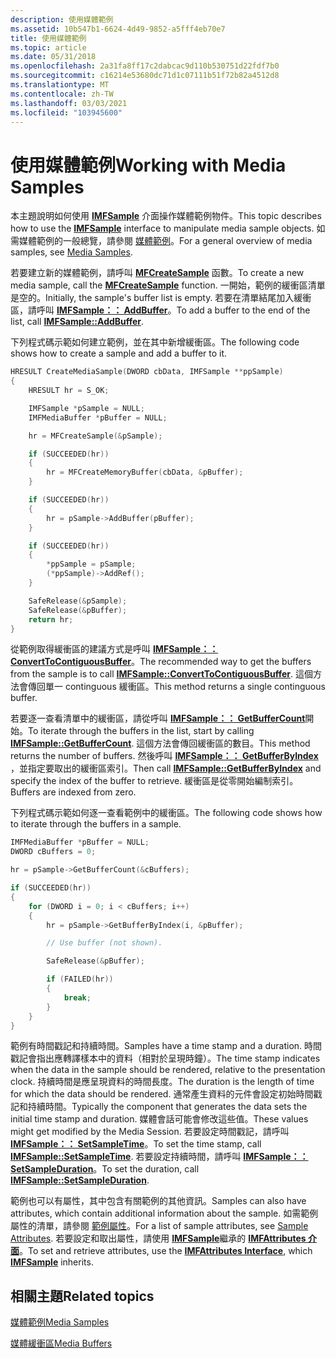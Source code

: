 ```yaml
---
description: 使用媒體範例
ms.assetid: 10b547b1-6624-4d49-9852-a5fff4eb70e7
title: 使用媒體範例
ms.topic: article
ms.date: 05/31/2018
ms.openlocfilehash: 2a31fa8ff17c2dabcac9d110b530751d22fdf7b0
ms.sourcegitcommit: c16214e53680dc71d1c07111b51f72b82a4512d8
ms.translationtype: MT
ms.contentlocale: zh-TW
ms.lasthandoff: 03/03/2021
ms.locfileid: "103945600"
---
```

# <a name="working-with-media-samples"></a><span data-ttu-id="457d3-103">使用媒體範例</span><span class="sxs-lookup"><span data-stu-id="457d3-103">Working with Media Samples</span></span>

<span data-ttu-id="457d3-104">本主題說明如何使用 [**IMFSample**](/windows/desktop/api/mfobjects/nn-mfobjects-imfsample) 介面操作媒體範例物件。</span><span class="sxs-lookup"><span data-stu-id="457d3-104">This topic describes how to use the [**IMFSample**](/windows/desktop/api/mfobjects/nn-mfobjects-imfsample) interface to manipulate media sample objects.</span></span> <span data-ttu-id="457d3-105">如需媒體範例的一般總覽，請參閱 [媒體範例](media-samples.md)。</span><span class="sxs-lookup"><span data-stu-id="457d3-105">For a general overview of media samples, see [Media Samples](media-samples.md).</span></span>

<span data-ttu-id="457d3-106">若要建立新的媒體範例，請呼叫 [**MFCreateSample**](/windows/desktop/api/mfapi/nf-mfapi-mfcreatesample) 函數。</span><span class="sxs-lookup"><span data-stu-id="457d3-106">To create a new media sample, call the [**MFCreateSample**](/windows/desktop/api/mfapi/nf-mfapi-mfcreatesample) function.</span></span> <span data-ttu-id="457d3-107">一開始，範例的緩衝區清單是空的。</span><span class="sxs-lookup"><span data-stu-id="457d3-107">Initially, the sample's buffer list is empty.</span></span> <span data-ttu-id="457d3-108">若要在清單結尾加入緩衝區，請呼叫 [**IMFSample：： AddBuffer**](/windows/desktop/api/mfobjects/nf-mfobjects-imfsample-addbuffer)。</span><span class="sxs-lookup"><span data-stu-id="457d3-108">To add a buffer to the end of the list, call [**IMFSample::AddBuffer**](/windows/desktop/api/mfobjects/nf-mfobjects-imfsample-addbuffer).</span></span>

<span data-ttu-id="457d3-109">下列程式碼示範如何建立範例，並在其中新增緩衝區。</span><span class="sxs-lookup"><span data-stu-id="457d3-109">The following code shows how to create a sample and add a buffer to it.</span></span>


```C++
HRESULT CreateMediaSample(DWORD cbData, IMFSample **ppSample)
{
    HRESULT hr = S_OK;

    IMFSample *pSample = NULL;
    IMFMediaBuffer *pBuffer = NULL;

    hr = MFCreateSample(&pSample);

    if (SUCCEEDED(hr))
    {
        hr = MFCreateMemoryBuffer(cbData, &pBuffer);
    }

    if (SUCCEEDED(hr))
    {
        hr = pSample->AddBuffer(pBuffer);
    }

    if (SUCCEEDED(hr))
    {
        *ppSample = pSample;
        (*ppSample)->AddRef();
    }

    SafeRelease(&pSample);
    SafeRelease(&pBuffer);
    return hr;
}
```



<span data-ttu-id="457d3-110">從範例取得緩衝區的建議方式是呼叫 [**IMFSample：： ConvertToContiguousBuffer**](/windows/desktop/api/mfobjects/nf-mfobjects-imfsample-converttocontiguousbuffer)。</span><span class="sxs-lookup"><span data-stu-id="457d3-110">The recommended way to get the buffers from the sample is to call [**IMFSample::ConvertToContiguousBuffer**](/windows/desktop/api/mfobjects/nf-mfobjects-imfsample-converttocontiguousbuffer).</span></span> <span data-ttu-id="457d3-111">這個方法會傳回單一 continguous 緩衝區。</span><span class="sxs-lookup"><span data-stu-id="457d3-111">This method returns a single continguous buffer.</span></span>

<span data-ttu-id="457d3-112">若要逐一查看清單中的緩衝區，請從呼叫 [**IMFSample：： GetBufferCount**](/windows/desktop/api/mfobjects/nf-mfobjects-imfsample-getbuffercount)開始。</span><span class="sxs-lookup"><span data-stu-id="457d3-112">To iterate through the buffers in the list, start by calling [**IMFSample::GetBufferCount**](/windows/desktop/api/mfobjects/nf-mfobjects-imfsample-getbuffercount).</span></span> <span data-ttu-id="457d3-113">這個方法會傳回緩衝區的數目。</span><span class="sxs-lookup"><span data-stu-id="457d3-113">This method returns the number of buffers.</span></span> <span data-ttu-id="457d3-114">然後呼叫 [**IMFSample：： GetBufferByIndex**](/windows/desktop/api/mfobjects/nf-mfobjects-imfsample-getbufferbyindex) ，並指定要取出的緩衝區索引。</span><span class="sxs-lookup"><span data-stu-id="457d3-114">Then call [**IMFSample::GetBufferByIndex**](/windows/desktop/api/mfobjects/nf-mfobjects-imfsample-getbufferbyindex) and specify the index of the buffer to retrieve.</span></span> <span data-ttu-id="457d3-115">緩衝區是從零開始編制索引。</span><span class="sxs-lookup"><span data-stu-id="457d3-115">Buffers are indexed from zero.</span></span>

<span data-ttu-id="457d3-116">下列程式碼示範如何逐一查看範例中的緩衝區。</span><span class="sxs-lookup"><span data-stu-id="457d3-116">The following code shows how to iterate through the buffers in a sample.</span></span>


```C++
IMFMediaBuffer *pBuffer = NULL;
DWORD cBuffers = 0;

hr = pSample->GetBufferCount(&cBuffers);

if (SUCCEEDED(hr))
{
    for (DWORD i = 0; i < cBuffers; i++)
    {
        hr = pSample->GetBufferByIndex(i, &pBuffer);

        // Use buffer (not shown).

        SafeRelease(&pBuffer);

        if (FAILED(hr))
        {
            break;
        }
    }
}
```



<span data-ttu-id="457d3-117">範例有時間戳記和持續時間。</span><span class="sxs-lookup"><span data-stu-id="457d3-117">Samples have a time stamp and a duration.</span></span> <span data-ttu-id="457d3-118">時間戳記會指出應轉譯樣本中的資料（相對於呈現時鐘）。</span><span class="sxs-lookup"><span data-stu-id="457d3-118">The time stamp indicates when the data in the sample should be rendered, relative to the presentation clock.</span></span> <span data-ttu-id="457d3-119">持續時間是應呈現資料的時間長度。</span><span class="sxs-lookup"><span data-stu-id="457d3-119">The duration is the length of time for which the data should be rendered.</span></span> <span data-ttu-id="457d3-120">通常產生資料的元件會設定初始時間戳記和持續時間。</span><span class="sxs-lookup"><span data-stu-id="457d3-120">Typically the component that generates the data sets the initial time stamp and duration.</span></span> <span data-ttu-id="457d3-121">媒體會話可能會修改這些值。</span><span class="sxs-lookup"><span data-stu-id="457d3-121">These values might get modified by the Media Session.</span></span> <span data-ttu-id="457d3-122">若要設定時間戳記，請呼叫 [**IMFSample：： SetSampleTime**](/windows/desktop/api/mfobjects/nf-mfobjects-imfsample-setsampletime)。</span><span class="sxs-lookup"><span data-stu-id="457d3-122">To set the time stamp, call [**IMFSample::SetSampleTime**](/windows/desktop/api/mfobjects/nf-mfobjects-imfsample-setsampletime).</span></span> <span data-ttu-id="457d3-123">若要設定持續時間，請呼叫 [**IMFSample：： SetSampleDuration**](/windows/desktop/api/mfobjects/nf-mfobjects-imfsample-setsampleduration)。</span><span class="sxs-lookup"><span data-stu-id="457d3-123">To set the duration, call [**IMFSample::SetSampleDuration**](/windows/desktop/api/mfobjects/nf-mfobjects-imfsample-setsampleduration).</span></span>

<span data-ttu-id="457d3-124">範例也可以有屬性，其中包含有關範例的其他資訊。</span><span class="sxs-lookup"><span data-stu-id="457d3-124">Samples can also have attributes, which contain additional information about the sample.</span></span> <span data-ttu-id="457d3-125">如需範例屬性的清單，請參閱 [範例屬性](sample-attributes.md)。</span><span class="sxs-lookup"><span data-stu-id="457d3-125">For a list of sample attributes, see [Sample Attributes](sample-attributes.md).</span></span> <span data-ttu-id="457d3-126">若要設定和取出屬性，請使用 [**IMFSample**](/windows/desktop/api/mfobjects/nn-mfobjects-imfsample)繼承的 [**IMFAttributes 介面**](/windows/desktop/api/mfobjects/nn-mfobjects-imfattributes)。</span><span class="sxs-lookup"><span data-stu-id="457d3-126">To set and retrieve attributes, use the [**IMFAttributes Interface**](/windows/desktop/api/mfobjects/nn-mfobjects-imfattributes), which [**IMFSample**](/windows/desktop/api/mfobjects/nn-mfobjects-imfsample) inherits.</span></span>

## <a name="related-topics"></a><span data-ttu-id="457d3-127">相關主題</span><span class="sxs-lookup"><span data-stu-id="457d3-127">Related topics</span></span>

<dl> <dt>

[<span data-ttu-id="457d3-128">媒體範例</span><span class="sxs-lookup"><span data-stu-id="457d3-128">Media Samples</span></span>](media-samples.md)
</dt> <dt>

[<span data-ttu-id="457d3-129">媒體緩衝區</span><span class="sxs-lookup"><span data-stu-id="457d3-129">Media Buffers</span></span>](media-buffers.md)
</dt> </dl>

 

 




